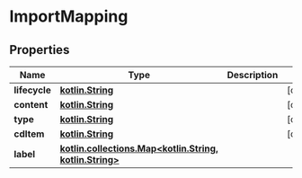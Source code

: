 # ImportMapping

## Properties
Name | Type | Description | Notes
------------ | ------------- | ------------- | -------------
**lifecycle** | [**kotlin.String**](.md) |  |  [optional]
**content** | [**kotlin.String**](.md) |  |  [optional]
**type** | [**kotlin.String**](.md) |  |  [optional]
**cdItem** | [**kotlin.String**](.md) |  |  [optional]
**label** | [**kotlin.collections.Map&lt;kotlin.String, kotlin.String&gt;**](.md) |  | 
